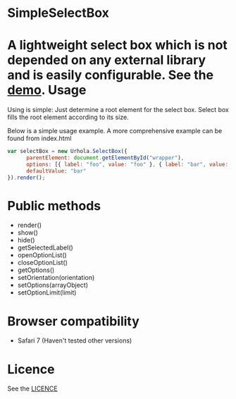SimpleSelectBox
===============
A lightweight select box which is not depended on any external library and is easily configurable. See the <a href="http://knaitti.org/SimpleSelectBox/">demo</a>.
Usage
==============
Using is simple: Just determine a root element for the select box. Select box fills the root element according to its size.

Below is a simple usage example. A more comprehensive example can be found from index.html

```javascript
var selectBox = new Urhola.SelectBox({
      parentElement: document.getElementById("wrapper"),
      options: [{ label: "foo", value: "foo" }, { label: "bar", value: "bar" }],
      defaultValue: "bar"
}).render();
```
Public methods
===============
 - render()
 - show()
 - hide()
 - getSelectedLabel()
 - openOptionList()
 - closeOptionList()
 - getOptions()
 - setOrientation(orientation)
 - setOptions(arrayObject)
 - setOptionLimit(limit)

Browser compatibility
==============
 - Safari 7 (Haven't tested other versions)

Licence
=============
See the <a href="https://github.com/janikoskela/SimpleSelectBox/blob/master/LICENSE">LICENCE</a>
